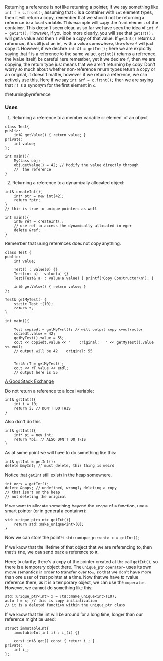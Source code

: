 Returning a reference is not like returning a pointer, if we say something like
`int f = c.front()`, assuming that `c` is a container with `int` element types, then it will return a copy, remember that we should not be returning a reference to a local variable. 
This example will copy the front element of the container. This doesn't seem clear, as so far we have seen the idea of `int f = getInt();`
However, if you look more clearly, you will see that `getInt();` will get a value and then `f` will be a copy of that value. If `getInt()` returns  a reference, it's still just an int, with a value somewhere, therefore `f` will just copy it.
However, if we declare `int &f = getInt();` here we are explicitly saying that f is a reference to the same value. 
`getInt()` returns a reference, the lvalue itself, be careful here remember, yet if we declare `f`, then we are copying, the return type just means that we aren't returning by copy. 
Don't worry so much about whether non-reference return types return a copy or an original, it doesn't matter, however, if we return a reference, we can actively use this. 
Here if we say `int &rf = c.front();` then we are saying that `rf` is a synonym for the first element in `c`.


#returningbyreference
### Uses

1. Returning a reference to a member variable or element of an object
```
class Test{ 
public: 
	int& getValue() { return value; }
private: 
	int value;
};

int main(){ 
	MyClass obj;
	obj.getValue() = 42; // Modify the value directly through
	//  the reference
}
```

2. Returning a reference to a dynamically allocated object: 
```
int& createInt(){ 
	int* ptr = new int(42);
	return *ptr; 
}
// this is true to unique pointers as well 

int main(){ 
	int& ref = createInt();
	// use ref to access the dynamically allocated integer
	delete &ref; 
}
```
Remember that using references does not copy anything.


```
class Test {
public: 
	int value; 

	Test() : value(0) {}
	Test(int a) : value(a) {}
	Test(Test& a) : value(a.value) { printf("Copy Constructor\n"); }

	int& getValue() { return value; }
};

Test& getMyTest() {
	static Test t(10);
	return t;
}

int main(){ 
	
	Test copiedt = getMyTest(); // will output copy constructor
	copiedt.value = 42; 
	getMyTest().value = 55;
	cout << copiedt.value << "    original:   " << getMyTest().value << endl;
	// output will be 42    original: 55


	Test& rT = getMyTest();
	cout << rT.value << endl;
	// output here is 55
```


[A Good Stack Exchange](https://stackoverflow.com/questions/752658/is-the-practice-of-returning-a-c-reference-variable-evil)

Do not return a reference to a local variable: 
```
int& getInt(){ 
	int i = 10;
	return i; // DON'T DO THIS
}
```

Also don't do this: 
```
int& getInt(){ 
	int* pi = new int;
	return *pi; // ALSO DON'T DO THIS
}
```
As at some point we will have to do something like this: 
```
int& getInt = getInt(); 
delete &myInt; // must delete, this thing is weird
```
Notice that `getInt` still exists in the heap somewhere. 
```
int oops = getInt(); 
delete &oops; // undefined, wrongly deleting a copy
// that isn't on the heap
// not deleting the original
```

If we want to allocate something beyond the scope of a function, use a smart pointer (or in general a container): 

```
std::unique_ptr<int> getInt(){ 
	return std::make_unique<int>(0);
}
```

Now we can store the pointer
`std::unique_ptr<int> x = getInt();`

If we know that the lifetime of that object that we are referencing to, then that's fine, we can send back a reference to it. 

Here; to clarify; there's a copy of the pointer created at the call `getInt()`, so there is a temporary object there. The `unique_ptr` `operator=` uses its own move semantics in order to transfer over to`x`, so that we don't have more than one user of that pointer at a time. 
Now that we have to rvalue reference there, as it is a temporary object, we can use the `=operator`. 
However, we cannot do something like this: 
```
std::unique_ptr<int> x = std::make_unique<int>(10);
auto f = x; // this is copy initialization
// it is a deleted function within the unique_ptr class
```


If we know that the int will be around for a long time, longer than our reference might be used: 
```
struct immutableInt{ 
	immutableInt(int i) : i_(i) {}

	const int& get() const { return i_; }
private: 
	int i_;
};
```
